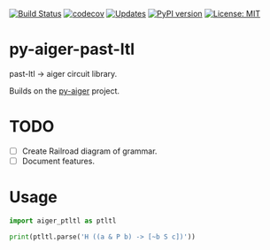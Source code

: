 [![Build Status](https://travis-ci.org/mvcisback/py-aiger-past-ltl.svg?branch=master)](https://travis-ci.org/mvcisback/py-aiger-past-ltl)
[![codecov](https://codecov.io/gh/mvcisback/py-aiger-past-ltl/branch/master/graph/badge.svg)](https://codecov.io/gh/mvcisback/py-aiger-past-ltl)
[![Updates](https://pyup.io/repos/github/mvcisback/py-aiger-past-ltl/shield.svg)](https://pyup.io/repos/github/mvcisback/py-aiger-past-ltl/)
[![PyPI version](https://badge.fury.io/py/py-aiger-past-ltl.svg)](https://badge.fury.io/py/py-aiger-past-ltl)
[![License: MIT](https://img.shields.io/badge/License-MIT-yellow.svg)](https://opensource.org/licenses/MIT)

# py-aiger-past-ltl


past-ltl -> aiger circuit library.

Builds on the [py-aiger](https://github.com/mvcisback/py-aiger) project.

# TODO
- [ ] Create Railroad diagram of grammar.
- [ ] Document features.

# Usage
```python
import aiger_ptltl as ptltl

print(ptltl.parse('H ((a & P b) -> [~b S c])'))
```
